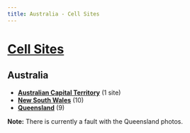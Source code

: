 ```yaml
---
title: Australia - Cell Sites
---
```


# [Cell Sites](../)

## Australia

* **[Australian Capital Territory](./act)** (1 site)
* **[New South Wales](./nsw)** (10)
* **[Queensland](./qld)** (9)

**Note:** There is currently a fault with the Queensland photos.
